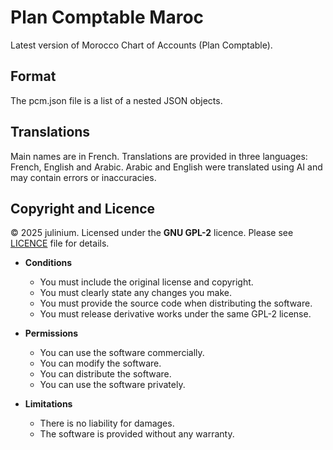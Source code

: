 # Plan Comptable Maroc

Latest version of Morocco Chart of Accounts (Plan Comptable).
## Format
The pcm.json file is a list of a nested JSON objects.
## Translations
Main names are in French. Translations are provided in three languages: French, English and Arabic. 
Arabic and English were translated using AI and may contain errors or inaccuracies.

## Copyright and Licence
© 2025 julinium. Licensed under the **GNU GPL-2** licence. Please see [LICENCE](https://github.com/Julinium/plan_comptable_maroc/blob/main/LICENSE) file for details. 

- **Conditions**
  - You must include the original license and copyright.
  - You must clearly state any changes you make.
  - You must provide the source code when distributing the software.
  - You must release derivative works under the same GPL-2 license.

- **Permissions**
  - You can use the software commercially.
  - You can modify the software.
  - You can distribute the software.
  - You can use the software privately.

- **Limitations**
  - There is no liability for damages.
  - The software is provided without any warranty.
